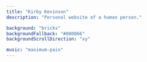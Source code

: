 ```yaml
---
title: "Kirby Kevinson"
description: "Personal website of a human person."

background: "bricks"
backgroundFallback: "#000066"
backgroundScrollDirection: "xy"

music: "maximum-pain"
---
```

